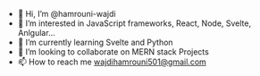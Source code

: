 - 👋 Hi, I’m @hamrouni-wajdi
- 👀 I’m interested in JavaScript frameworks, React, Node, Svelte, Anlgular...
- 🌱 I’m currently learning Svelte and Python
- 💞️ I’m looking to collaborate on MERN stack Projects
- 📫 How to reach me wajdihamrouni501@gmail.com

<!---
hamrouni-wajdi/hamrouni-wajdi is a ✨ special ✨ repository because its `README.md` (this file) appears on your GitHub profile.
You can click the Preview link to take a look at your changes.
--->
